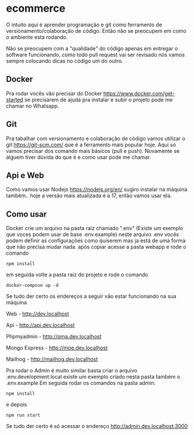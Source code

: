 # ecommerce

O intuito aqui é aprender programação e git como ferramento de versionamento/colaboração de código. Então não se preocupem em como o ambiente esta rodando.

Não se preocupem com a "qualidade" do código apenas em entregar o software funcionando, como todo pull request vai ser revisado nós vamos sempre colocando dicas no código um do outro.

## Docker

Pra rodar vocês vão precisar do Docker https://www.docker.com/get-started se precisarem de ajuda pra instalar e subir o projeto pode me chamar no Whatsapp.

## Git

Pra tabalhar com versionamento e colaboração de código vamos utilizar o git https://git-scm.com/ que é a ferramento mais popular hoje. Aqui só vamos precisar dos comando mais básicos (pull e push). Novamente se alguem tiver dúvida do que é e como usar pode me chamar.

## Api e Web

Como vamos usar Nodejs https://nodejs.org/en/ sugiro instalar na máquina também.. hoje a versão mais atualizada é a 17, então vamos usar ela.

## Como usar

Docker crie um arquivo na pasta raiz chamado ".env" (Existe um exemplo que voces podem usar de base .env.example) neste arquivo .env vocês podem definir as configurações como quiserem mas ja está de uma forma que não precisa mudar nada.
após copiar acesse a pasta webapp e rode o comando

```npm install```

em seguida volte a pasta raiz do projeto e rode o comando

```docker-compose up -d```

Se tudo der certo os endereços a seguir vão estar funcionando na sua máquina

Web - http://dev.localhost

Api - http://api.dev.localhost

Phpmyadmin - http://pma.dev.localhost

Mongo Express - http://moe.dev.localhost

Mailhog - http://mailhog.dev.localhost

Pra rodar o Admin é muito similar basta criar o arquivo .env.development.local existe um exemplo criado nesta pasta também o .env.example
Em seguida rodar os comandos na pasta admin:

```npm install```

e depois

```npm run start```

Se tudo der certo é só acessar o endereço http://admin.dev.localhost:3000
